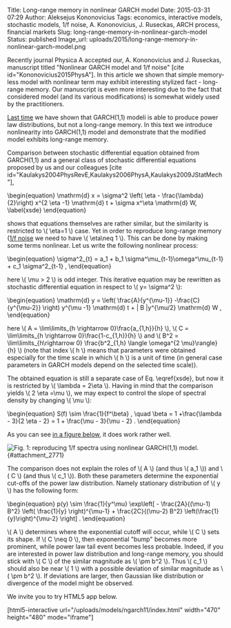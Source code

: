 Title: Long-range memory in nonlinear GARCH model
Date: 2015-03-31 07:29
Author: Aleksejus Kononovicius
Tags: economics, interactive models, stochastic models, 1/f noise, A. Kononovicius, J. Ruseckas, ARCH process, financial markets
Slug: long-range-memory-in-nonlinear-garch-model
Status: published
Image_url: uploads/2015/long-range-memory-in-nonlinear-garch-model.png

Recently journal Physica A accepted
our, A. Kononovicius and J. Ruseckas, manuscript titled "Nonlinear GARCH
model and 1/f noise" \[cite id="Kononovicius2015PhysA"\]. In this
article we shown that simple memory-less model with nonlinear term may
exhibit interesting stylized fact - long-range memory. Our manuscript is
even more interesting due to the fact that considered model (and its
various modifications) is somewhat widely used by the practitioners.

[Last
time]({filename}/articles/2015/power-law-distribution-in-linear-garch-model.md)
we have shown that GARCH(1,1) modeli is able to produce power law
distributions, but not a long-range memory. In this text we introduce
nonlinearity into GARCH(1,1) model and demonstrate that the modified
model exhibits long-range memory.<!--more-->

Comparison between stochastic differential equation obtained from
GARCH(1,1) and a general class of stochastic differential equations
proposed by us and our colleagues \[cite
id="Kaulakys2004PhysRevE,Kaulakys2006PhysA,Kaulakys2009JStatMech"\],

\begin{equation}
 \mathrm{d} x = \sigma^2 \left( \eta - \frac{\lambda}{2}\right) x^{2 \eta -1} \mathrm{d} t + \sigma x^\eta \mathrm{d} W, \label{xsde}
\end{equation}

shows that equations themselves are rather similar, but the similarity
is restricted to \\\(  \eta=1 \\\) case. Yet in order to reproduce
long-range memory ([1/f noise](/tag/1f-noise/) we need to have \\\(  \eta\neq 1 \\\). This can be done by making some terms nonlinear. Let us write
the following nonlinear process:

\begin{equation}
 \sigma^2\_{t} = a\_1 + b\_1 \sigma^\mu\_{t-1}\omega^\mu\_{t-1} + c\_1 \sigma^2\_{t-1} , 
\end{equation}

here \\\(  \mu &gt; 2  \\\) is odd integer. This iterative equation may
be rewritten as stochastic differential equation in respect to \\\(  y= \sigma^2 \\\):

\begin{equation}
 \mathrm{d} y = \left( \frac{A}{y^{\mu-1}} -\frac{C}{y^{\mu-2}} \right) y^{\mu -1} \mathrm{d} t + | B |y^{\mu/2} \mathrm{d} W , 
\end{equation}

here \\\(  A = \lim\limits\_{h \rightarrow 0}\frac{a\_{1,h}}{h} \\\), \\\(  C = \lim\limits\_{h \rightarrow 0}\frac{1-c\_{1,h}}{h} \\\) and \\\(  B^2 = \lim\limits\_{h\rightarrow 0} \frac{b^2\_{1,h} \langle \omega^{2 \mu}\rangle}{h} \\\) (note that index \\\(  h \\\) means that parameters were
obtained especially for the time scale in which \\\(  h \\\) is a unit of
time (in general case parameters in GARCH models depend on the selected
time scale)).

The obtained equation is still a separate case of Eq. \eqref{xsde}, but now
it is restricted by \\\(  \lambda = 2\eta \\\). Having in mind that the
comparison yields \\\(  2 \eta =\mu \\\), we may expect to control the slope
of spectral density by changing \\\(  \mu \\\):

\begin{equation}
 S(f) \sim \frac{1}{f^\beta} , \quad \beta = 1 +\frac{\lambda - 3}{2 \eta - 2} = 1 + \frac{\mu - 3}{\mu - 2} .
\end{equation}

As you can see [in a figure below](#attachment_2771), it does work
rather well.

![Fig. 1: reproducing 1/f spectra using nonlinear GARCH(1,1)
model.]({static}/uploads/2015/long-range-memory-in-nonlinear-garch-model.png
"Reproducing 1/f spectra using nonlinear GARCH(1,1)
model."){#attachment_2771} 

The comparison does not explain the roles of \\\(  A \\\) (and thus
\\\(  a\_1 \\\)) and \\\(  C \\\) (and thus \\\(  c\_1 \\\)). Both these
parameters determine the exponential cut-offs of the power law
distribution. Namely stationary distribution of \\\(  y \\\) has the
following form:

\begin{equation}
 p(y) \sim \frac{1}{y^\mu} \exp\left\[ - \frac{2A}{(\mu-1) B^2} \left( \frac{1}{y} \right)^{\mu-1} + \frac{2C}{(\mu-2) B^2} \left(\frac{1}{y}\right)^{\mu-2} \right\] .
\end{equation}

\\\(  A \\\) determines where the exponential cutoff will occur, while
\\\(  C \\\) sets its shape. If \\\(  C \neq 0 \\\), then exponential
"bump" becomes more prominent, while power law tail event becomes less
probable. Indeed, if you are interested in power law distribution and
long-range memory, you should stick with \\\(  C \\\) of the similar
magnitude as \\\(  \pm b^2 \\\). Thus \\\(  c\_1 \\\) should also be
near \\\(  1 \\\) with a possible deviation of similar magnitude as
\\\(  \pm b^2 \\\). If deviations are larger, then Gaussian like
distribution or divergence of the model might be observed.

We invite you to try HTML5 app below.

[html5-interactive
url="/uploads/models/ngarch11/index.html" width="470"
height="480" mode="iframe"]
